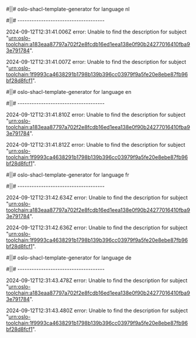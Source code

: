 #||# oslo-shacl-template-generator for language nl  

#||# -------------------------------------  

2024-09-12T12:31:41.006Z error: Unable to find the description for subject "[urn:oslo-toolchain:a183eaa87797a702f2e8fcdb16ed1eea138e0f90b24277016410fba93e791784](all-cultureel-erfgoed-event-ap.jsonld#L4521)".

2024-09-12T12:31:41.007Z error: Unable to find the description for subject "[urn:oslo-toolchain:1f9993ca4638291b1798b139b396cc03979f9a5fe20e8ebe87fb96bf28d8fcf1](all-cultureel-erfgoed-event-ap.jsonld#L4540)".

#||# oslo-shacl-template-generator for language en  

#||# -------------------------------------  

2024-09-12T12:31:41.810Z error: Unable to find the description for subject "[urn:oslo-toolchain:a183eaa87797a702f2e8fcdb16ed1eea138e0f90b24277016410fba93e791784](all-cultureel-erfgoed-event-ap.jsonld#L4521)".

2024-09-12T12:31:41.812Z error: Unable to find the description for subject "[urn:oslo-toolchain:1f9993ca4638291b1798b139b396cc03979f9a5fe20e8ebe87fb96bf28d8fcf1](all-cultureel-erfgoed-event-ap.jsonld#L4540)".

#||# oslo-shacl-template-generator for language fr  

#||# -------------------------------------  

2024-09-12T12:31:42.634Z error: Unable to find the description for subject "[urn:oslo-toolchain:a183eaa87797a702f2e8fcdb16ed1eea138e0f90b24277016410fba93e791784](all-cultureel-erfgoed-event-ap.jsonld#L4521)".

2024-09-12T12:31:42.636Z error: Unable to find the description for subject "[urn:oslo-toolchain:1f9993ca4638291b1798b139b396cc03979f9a5fe20e8ebe87fb96bf28d8fcf1](all-cultureel-erfgoed-event-ap.jsonld#L4540)".

#||# oslo-shacl-template-generator for language de  

#||# -------------------------------------  

2024-09-12T12:31:43.478Z error: Unable to find the description for subject "[urn:oslo-toolchain:a183eaa87797a702f2e8fcdb16ed1eea138e0f90b24277016410fba93e791784](all-cultureel-erfgoed-event-ap.jsonld#L4521)".

2024-09-12T12:31:43.480Z error: Unable to find the description for subject "[urn:oslo-toolchain:1f9993ca4638291b1798b139b396cc03979f9a5fe20e8ebe87fb96bf28d8fcf1](all-cultureel-erfgoed-event-ap.jsonld#L4540)".

